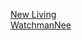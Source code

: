 [New Living](https://henryccyu.github.io/NewLiving)  
[WatchmanNee](https://henryccyu.github.io/WatchmanNee)  
